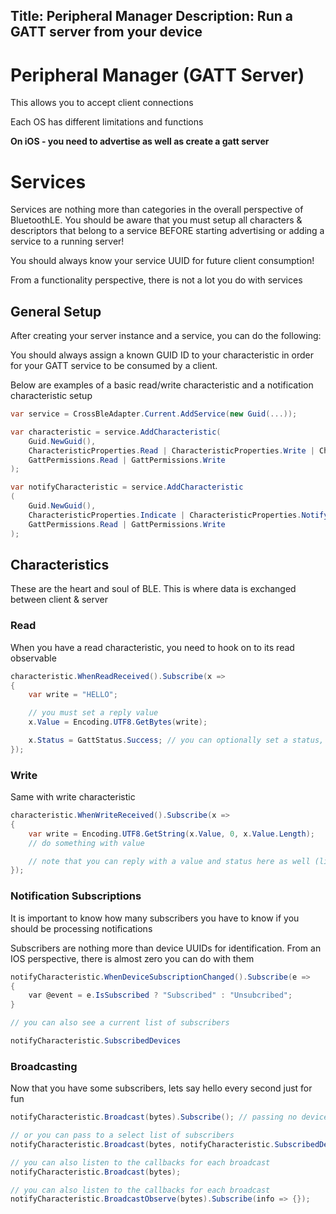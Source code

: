 Title: Peripheral Manager
Description: Run a GATT server from your device
---
# Peripheral Manager (GATT Server)

This allows you to accept client connections

Each OS has different limitations and functions

**On iOS - you need to advertise as well as create a gatt server**

# Services

Services are nothing more than categories in the overall perspective of BluetoothLE.  You should be aware that
you must setup all characters & descriptors that belong to a service BEFORE starting advertising or adding a service
to a running server!

You should always know your service UUID for future client consumption!

From a functionality perspective, there is not a lot you do with services

## General Setup

After creating your server instance and a service, you can do the following:

You should always assign a known GUID ID to your characteristic in order for your GATT service to be consumed by a client.

Below are examples of a basic read/write characteristic and a notification characteristic setup

```csharp
var service = CrossBleAdapter.Current.AddService(new Guid(...));

var characteristic = service.AddCharacteristic(
    Guid.NewGuid(),
    CharacteristicProperties.Read | CharacteristicProperties.Write | CharacteristicProperties.WriteWithoutResponse,
    GattPermissions.Read | GattPermissions.Write
);

var notifyCharacteristic = service.AddCharacteristic
(
    Guid.NewGuid(),
    CharacteristicProperties.Indicate | CharacteristicProperties.Notify,
    GattPermissions.Read | GattPermissions.Write
);

```

## Characteristics

These are the heart and soul of BLE.  This is where data is exchanged between client & server


### Read

When you have a read characteristic, you need to hook on to its read observable

```csharp
characteristic.WhenReadReceived().Subscribe(x =>
{
    var write = "HELLO";

    // you must set a reply value
    x.Value = Encoding.UTF8.GetBytes(write);

    x.Status = GattStatus.Success; // you can optionally set a status, but it defaults to Success
});
```

### Write

Same with write characteristic

```csharp
characteristic.WhenWriteReceived().Subscribe(x =>
{
    var write = Encoding.UTF8.GetString(x.Value, 0, x.Value.Length);
    // do something with value

    // note that you can reply with a value and status here as well (like a read)
});
```

### Notification Subscriptions

It is important to know how many subscribers you have to know if you should be processing notifications 

Subscribers are nothing more than device UUIDs for identification.  From an IOS perspective, there is almost zero you can do with them

```csharp
notifyCharacteristic.WhenDeviceSubscriptionChanged().Subscribe(e =>
{
    var @event = e.IsSubscribed ? "Subscribed" : "Unsubcribed";
}

// you can also see a current list of subscribers

notifyCharacteristic.SubscribedDevices
```

### Broadcasting

Now that you have some subscribers, lets say hello every second just for fun
```csharp
notifyCharacteristic.Broadcast(bytes).Subscribe(); // passing no devices will cause a mass broadcast

// or you can pass to a select list of subscribers
notifyCharacteristic.Broadcast(bytes, notifyCharacteristic.SubscribedDevices.First());

// you can also listen to the callbacks for each broadcast
notifyCharacteristic.Broadcast(bytes);

// you can also listen to the callbacks for each broadcast
notifyCharacteristic.BroadcastObserve(bytes).Subscribe(info => {});
```
